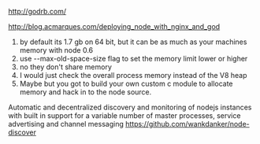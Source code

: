 http://godrb.com/

http://blog.acmarques.com/deploying_node_with_nginx_and_god

1) by default its 1.7 gb on 64 bit, but it can be as much as your machines memory with node 0.6
2) use --max-old-space-size flag to set the memory limit lower or higher
3) no they don't share memory
4) I would just check the overall process memory instead of the V8 heap
5) Maybe but you got to build your own custom c module to allocate memory and hack in to the node source.

Automatic and decentralized discovery and monitoring of nodejs instances with built in support for a variable number of master processes, service advertising and channel messaging
https://github.com/wankdanker/node-discover